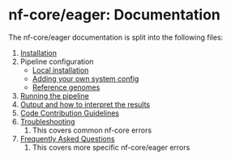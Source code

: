 # nf-core/eager: Documentation

The nf-core/eager documentation is split into the following files:

1. [Installation](https://nf-co.re/usage/installation)
2. Pipeline configuration
    * [Local installation](https://nf-co.re/usage/local_installation)
    * [Adding your own system config](https://nf-co.re/usage/adding_own_config)
    * [Reference genomes](https://nf-co.re/usage/reference_genomes)
3. [Running the pipeline](usage.md)
4. [Output and how to interpret the results](output.md)
5. [Code Contribution Guidelines](code_contribution.md)
6. [Troubleshooting](https://nf-co.re/usage/troubleshooting)
   1. This covers common nf-core errors
7. [Frequently Asked Questions](faq.md)
   1. This covers more specific nf-core/eager errors